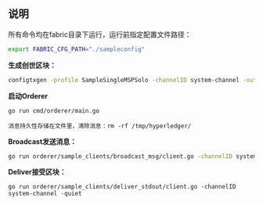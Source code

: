 ## 说明
所有命令均在fabric目录下运行，运行前指定配置文件路径：
```bash
export FABRIC_CFG_PATH="./sampleconfig"
```

**生成创世区块：**

```bash
configtxgen -profile SampleSingleMSPSolo -channelID system-channel -outputBlock ./sampleconfig/genesisblock
```

**启动Orderer**

```
go run cmd/orderer/main.go

消息持久性存储在文件里，清除消息：rm -rf /tmp/hyperledger/
```

**Broadcast发送消息：**

```bash
go run orderer/sample_clients/broadcast_msg/client.go -channelID system-channel
```

**Deliver接受区块：**

```
go run orderer/sample_clients/deliver_stdout/client.go -channelID system-channel -quiet
```

